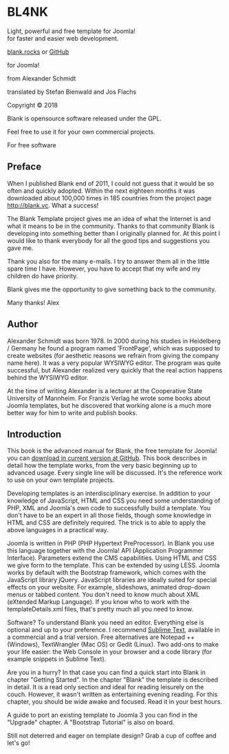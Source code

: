 # BL4NK

Light, powerful and free template for Joomla!  
for faster and easier web development.



[blank.rocks](http://blank.rocks) or [GitHub](https://github.com/Bloggerschmidt/Blank)

for Joomla!

from Alexander Schmidt

translated by Stefan Bienwald and Jos Flachs

Copyright © 2018



Blank is opensource software released under the GPL.

Feel free to use it for your own commercial projects.

For free software

## Preface

When I published Blank end of 2011, I could not guess that it would be so often and quickly adopted. Within the next eighteen months it was downloaded about 100,000 times in 185 countries from the project page http://blank.vc. What a success! 

The Blank Template project gives me an idea of what the Internet is and what it means to be in the community. Thanks to that community Blank is developing into something better than I originally planned for. At this point I would like to thank everybody for all the good tips and suggestions you gave me. 

Thank you also for the many e-mails. I try to answer them all in the little spare time I have. However, you have to accept that my wife and my children do have priority. 

Blank gives me the opportunity to give something back to the community. 

Many thanks! Alex

## Author

Alexander Schmidt was born 1978. In 2000 during his studies in Heidelberg / Germany he found a program named 'FrontPage', which was supposed to create websites \(for aesthetic reasons we refrain from giving the company name here\). It was a very popular WYSIWYG editor. The program was quite successful, but Alexander realized very quickly that the real action happens behind the WYSIWYG editor. 

At the time of writing Alexander is a lecturer at the Cooperative State University of Mannheim. For Franzis Verlag he wrote some books about Joomla templates, but he discovered that working alone is a much more better way for him to write and publish books.

## Introduction

This book is the advanced manual for Blank, the free template for Joomla! you can [download in current version at GitHub](https://github.com/Bloggerschmidt/Blank). This book describes in detail how the template works, from the very basic beginning up to advanced usage. Every single line will be discussed. It's the reference work to use on your own template projects.

Developing templates is an interdisciplinary exercise. In addition to your knowledge of JavaScript, HTML and CSS you need some understanding of PHP, XML and Joomla's own code to successfully build a template. You don't have to be an expert in all those fields, though some knowledge in HTML and CSS are definitely required. The trick is to able to apply the above languages in a practical way. 

Joomla is written in PHP \(PHP Hypertext PreProcessor\). In Blank you use this language together with the Joomla! API \(Application Programmer Interface\). Parameters extend the CMS capabilities. Using HTML and CSS we give form to the template. This can be extended by using LESS. Joomla works by default with the Bootstrap framework, which comes with the JavaScript library jQuery. JavaScript libraries are ideally suited for special effects on your website. For example, slideshows, animated drop-down menus or tabbed content. You don't need to know much about XML \(eXtended Markup Language\). If you know who to work with the templateDetails.xml files, that's pretty much all you need to know. 

Software? To understand Blank you need an editor. Everything else is optional and up to your preference. I recommend [Sublime Text](http://www.sublimetext.com/), available in a commercial and a trial version. Free alternatives are Notepad ++ \(Windows\), TextWrangler \(Mac OS\) or Gedit \(Linux\). Two add-ons to make your life easier: the Web Console in your browser and a code library \(for example snippets in Sublime Text\). 

Are you in a hurry? In that case you can find a quick start into Blank in chapter "Getting Started". In the chapter "Blank" the template is described in detail. It is a read only section and ideal for reading leisurely on the couch. However, it wasn't written as entertaining evening reading. For this chapter, you should be wide awake and focused. Read it in your best hours. 

A guide to port an existing template to Joomla 3 you can find in the "Upgrade" chapter. A "Bootstrap Tutorial" is also on board. 

Still not deterred and eager on template design? Grab a cup of coffee and let's go!

